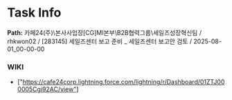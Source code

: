 # Task Info

**Path:** 카페24(주)\본사사업장\[CG]MI본부\B2B협력그룹\세일즈성장혁신팀 / rhkwon02 / [283145] 세일즈센터 보고 준비 _ 세일즈센터 보고안 검토 / 2025-08-01_00-00-00

### WIKI
- ["https://cafe24corp.lightning.force.com/lightning/r/Dashboard/01ZTJ000005Cgi92AC/view"]

